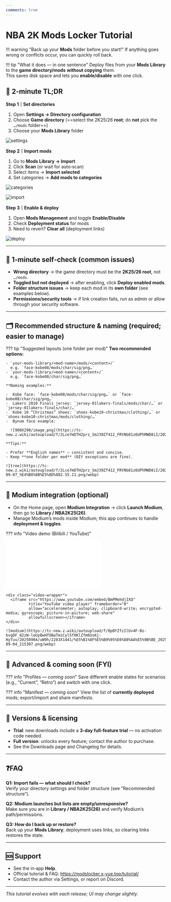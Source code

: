 ```yaml
---
comments: true
---
```


# NBA 2K Mods Locker Tutorial

!!! warning "Back up your **Mods** folder before you start!"
    If anything goes wrong or conflicts occur, you can quickly roll back.

!!! tip "What it does — in one sentence"
    Deploy files from your **Mods Library** to the **game directory/mods** **without copying** them.  
    This saves disk space and lets you **enable/disable** with one click.

## 🚀 2‑minute TL;DR

**Step 1｜Set directories**

1. Open **Settings → Directory configuration**  
2. Choose **Game directory** (==select the 2K25/26 **root**; do **not** pick the `…/mods` folder==)  
3. Choose your **Mods Library** folder 

![settings](https://tc-new.z.wiki/autoupload/f/2Lce7mDTH2prz_SmJ39Zf412_FRYNb81z6UPhMWD8iI/20250918/2qBU/1980X1318/CleanShot_2025-09-18_at_0%E2%80%AF.57.26%402x.png/webp)

**Step 2｜Import mods**

1. Go to **Mods Library → Import**  
2. Click **Scan** (or wait for auto‑scan)  
3. Select items → **Import selected**  
4. Set categories → **Add mods to categories**  

![categories](https://xland.eu.org/autoupload/f/2Lce7mDTH2prz_SmJ39Zf412_FRYNb81z6UPhMWD8iI/20250918/cTbx/1988X1324/CleanShot_2025-09-18_at_0%E2%80%AF.56.34%402x.png)

![import](https://pic.x-yue.top/i/2025/09/18/wgln7.png)

**Step 3｜Enable & deploy**

1. Open **Mods Management** and toggle **Enable/Disable**  
2. Check **Deployment status** for mods  
3. Need to revert? **Clear all** (deployment links)  

![deploy](https://xland.eu.org/autoupload/f/2Lce7mDTH2prz_SmJ39Zf412_FRYNb81z6UPhMWD8iI/20250918/LUap/1986X1330/CleanShot_2025-09-18_at_0%E2%80%AF.57.04%402x.png)

---

## 🔎 1‑minute self‑check (common issues)
- **Wrong directory** → the game directory must be the **2K25/26 root**, not `…/mods`.  
- **Toggled but not deployed** → after enabling, click **Deploy enabled mods**.  
- **Folder structure issues** → keep each mod in its **own folder** (see examples below).  
- **Permissions/security tools** → if link creation fails, run as admin or allow through your security software.

---

## 🗂️ Recommended structure & naming (required; easier to manage)

??? tip "Suggested layouts (one folder per mod)"
    **Two recommended options:**

    - `your‑mods‑library/<mod-name>/mods/<content>/`  
      e.g. `face-kobe08/mods/char/sig/png…`
    - `your‑mods‑library/<mod-name>/<content>/`  
      e.g. `face-kobe08/char/sig/png…`

    **Naming examples:**

    -  Kobe face: `face-kobe08/mods/char/sig/png…` or `face-kobe08/char/sig/png…`  
    -  Lakers 2010 Finals jersey: `jersey-01lakers-finals/mods/char/…` or `jersey-01lakers-finals/char/…`  
    -  Kobe 10 “Christmas” shoes: `shoes-kobe10-christmas/clothing/…` or `shoes-kobe10-christmas/mods/clothing/…`  
    -  Bynum face example:

      ![900X290/image.png](https://tc-new.z.wiki/autoupload/f/2Lce7mDTH2prz_SmJ39Zf412_FRYNb81z6UPhMWD8iI/20250914/IbGM/900X290/image.png)

    **Tips:**

    - Prefer **English names** — consistent and concise.  
    - Keep **one folder per mod** (DIY exceptions are fine).

    ![tree](https://tc-new.z.wiki/autoupload/f/2Lce7mDTH2prz_SmJ39Zf412_FRYNb81z6UPhMWD8iI/20250907/vLJi/401X455/RustDesk_2025-09-07_%E4%B8%8B%E5%8D%882.55.11.png/webp)

---- 

## 🔗 Modium integration (optional)
- On the Home page, open **Modium Integration** → click **Launch Modium**, then go to **Library / NBA2K25(26)**.  
- Manage Modium’s mods inside Modium; this app continues to handle **deployment & toggles**.

??? info "Video demo (Bilibili / YouTube)"
    <div class="video-wrapper">
      <iframe src="//player.bilibili.com/player.html?bvid=BV16SHfzzEwW&p=1"
              scrolling="no" frameborder="no" allowfullscreen="true"></iframe>
    </div>

    <div class="video-wrapper">
      <iframe src="https://www.youtube.com/embed/BmPMehdjIXQ"
              title="YouTube video player" frameborder="0"
              allow="accelerometer; autoplay; clipboard-write; encrypted-media; gyroscope; picture-in-picture; web-share"
              allowfullscreen></iframe>
    </div>

    ![modium](https://tc-new.z.wiki/autoupload/f/0pBYZfzIlUv4F-Bz-bvqDF_82zW-loUyBwHfOBaTmzCyl5f0KlZfm6UsKj-HyTuv/20250904/uW9h/2283X1441/%E5%B1%8F%E5%B9%95%E6%88%AA%E5%9B%BE_2025-09-04_215307.png/webp)

---

## 🧩 Advanced & coming soon (FYI)

??? info "Profiles — *coming soon*"
    Save different enable states for scenarios (e.g., “Current”, “Retro”) and switch with one click.

??? info "Manifest — *coming soon*"
    View the list of **currently deployed** mods; export/import and share manifests.

---

## 🔐 Versions & licensing
- **Trial**: new downloads include a **3‑day full‑feature trial** — no activation code needed.  
- **Full version**: unlocks every feature; contact the author to purchase.  
- See the Downloads page and Changelog for details.

---

## ❓FAQ
**Q1: Import fails — what should I check?**  
Verify your directory settings and folder structure (see “Recommended structure”).

**Q2: Modium launches but lists are empty/unresponsive?**  
Make sure you are in **Library / NBA2K25(26)** and verify Modium’s path/permissions.

**Q3: How do I back up or restore?**  
Back up your **Mods Library**; deployment uses links, so clearing links restores the state.

---

## 🆘 Support
- See the in‑app **Help**.  
- Official tutorial & FAQ: https://modslocker.x-yue.top/tutorial/  
- Contact the author via Settings, or report on Discord.

---

*This tutorial evolves with each release; UI may change slightly.*

